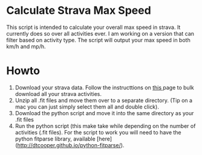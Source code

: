 # Calculate Strava Max Speed
This script is intended to calculate your overall max speed in strava. It currently does so over all activities ever. I am working on a version that can filter based on activity type. The script will output your max speed in both km/h and mp/h. 

# Howto

1. Download your strava data. Follow the instructtions on [this ](https://support.strava.com/hc/en-us/articles/216918437-Exporting-your-Data-and-Bulk-Export "Bulk Download Strava Data") page to bulk download all your strava activities. 
1. Unzip all .fit files and move them over to a separate directory. (Tip on a mac you can just simply select them all and double click). 
1. Download the python script and move it into the same directory as your .fit files
1. Run the python script (this make take while depending on the number of activities (.fit files). For the script to work you will need to have the python fitparse library, available [here] (http://dtcooper.github.io/python-fitparse/).

